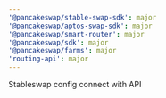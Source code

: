 ```yaml
---
'@pancakeswap/stable-swap-sdk': major
'@pancakeswap/aptos-swap-sdk': major
'@pancakeswap/smart-router': major
'@pancakeswap/sdk': major
'@pancakeswap/farms': major
'routing-api': major
---
```


Stableswap config connect with API
